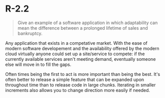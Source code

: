 # R-2.2

> Give an example of a software application in which adaptability can mean the
> difference between a prolonged lifetime of sales and bankruptcy.

Any application that exists in a competative market. With the ease of modern software developement
and the availability offered by the modern cloud virtually anyone could set up a site/service to compete:
if the currently available services aren't meeting demand, eventually someone else will move in to fill the gaps.

Often times being the first to act is more important than being the best. It's often better to release a simple feature
that can be expanded upon throughout time than to release code in large chunks. Iterating in smaller increments also
allows you to change direction more easily if needed. 